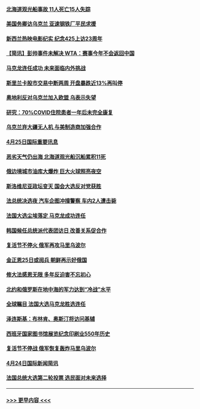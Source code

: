 #### [北海道观光船事故 11人死亡15人失踪](../pages/prog202/a103409647.md?t=04260251) 
#### [美国务卿访乌克兰 亚速钢铁厂平民求援](../pages/prog202/a103409683.md?t=04260251) 
#### [新西兰热映电影纪实 纪念425上访23周年](../pages/prog202/a103409599.md?t=04260251) 
#### [【简讯】彭帅事件未解决 WTA：赛事今年不会返回中国](../pages/prog202/a103409651.md?t=04260251) 
#### [马克龙连任成功 未来面临内外挑战](../pages/prog202/a103409730.md?t=04260251) 
#### [斯里兰卡股市交易中断两周 开盘暴跌近13%再叫停](../pages/prog202/a103409627.md?t=04260251) 
#### [奥地利反对乌克兰加入欧盟 乌表示失望](../pages/prog202/a103409479.md?t=04260251) 
#### [研究：70%COVID住院患者一年后未完全康复](../pages/prog202/a103409456.md?t=04260251) 
#### [乌克兰弃大疆无人机 与美制造商加强合作](../pages/prog202/a103409435.md?t=04260251) 
#### [4月25日国际重要讯息](../pages/prog202/a103409355.md?t=04260251) 
#### [恶劣天气仍出海 北海道观光船沉船累积11死](../pages/prog202/a103409303.md?t=04260251) 
#### [俄边境城市油库大爆炸 巨大火球照亮夜空](../pages/prog202/a103409294.md?t=04260251) 
#### [斯洛维尼亚政坛变天 国会大选反对党获胜](../pages/prog202/a103409285.md?t=04260251) 
#### [法总统决选夜 汽车企图冲撞警察 车内2人遭击毙](../pages/prog202/a103409239.md?t=04260251) 
#### [法国大选尘埃落定 马克龙成功连任](../pages/prog202/a103409096.md?t=04260251) 
#### [韩国候任总统派代表团访日 改善关系促合作](../pages/prog202/a103409088.md?t=04260251) 
#### [复活节不停火 俄军再攻马里乌波尔](../pages/prog202/a103409086.md?t=04260251) 
#### [金正恩25日或阅兵 朝鲜再示好俄国](../pages/prog202/a103409090.md?t=04260251) 
#### [修大法感恩无限 多年反迫害不忘初心](../pages/prog202/a103409052.md?t=04260251) 
#### [北约和俄罗斯在地中海的军力达到“冷战”水平](../pages/prog202/a103409034.md?t=04260251) 
#### [全球瞩目 法国大选马克龙胜选连任](../pages/prog202/a103409032.md?t=04260251) 
#### [泽连斯基：布林肯、奥斯汀将访问基辅](../pages/prog202/a103409004.md?t=04260251) 
#### [西班牙国家图书馆展览纪念印刷业550年历史](../pages/prog202/a103408868.md?t=04260251) 
#### [复活节不停战 俄军恢复轰炸马里乌波尔](../pages/prog202/a103408883.md?t=04260251) 
#### [4月24日国际新闻简讯](../pages/prog202/a103408850.md?t=04260251) 
#### [法国总统大选第二轮投票 选民面对未来选择](../pages/prog202/a103408837.md?t=04260251) 

----
#### [ >>> 更早内容 <<< ](../indexes/prog202-earlier.md)
